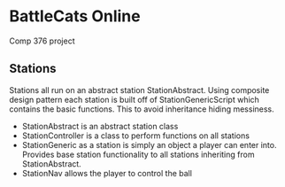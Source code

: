 # BattleCats Online
Comp 376 project

## Stations
Stations all run on an abstract station StationAbstract. Using composite design pattern each station is built off of StationGenericScript which contains the basic functions. This to avoid inheritance hiding messiness. 
* StationAbstract is an abstract station class
* StationController is a class to perform functions on all stations
* StationGeneric as a station is simply an object a player can enter into. Provides base station functionality to all stations inheriting from StationAbstract.
* StationNav allows the player to control the ball
